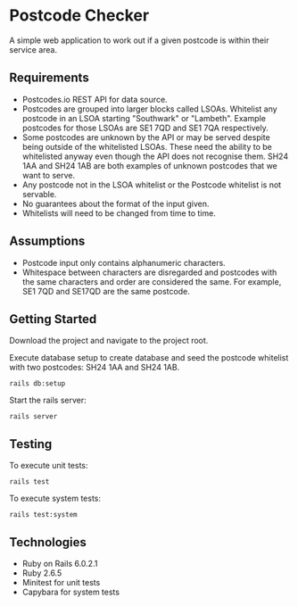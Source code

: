 # Postcode Checker

A simple web application to work out if a given postcode is within their service area.

## Requirements

* Postcodes.io REST API for data source.
* Postcodes are grouped into larger blocks called LSOAs. Whitelist any postcode in an LSOA starting "Southwark" or "Lambeth". Example postcodes for those LSOAs are SE1 7QD and SE1 7QA respectively.
* Some postcodes are unknown by the API or may be served despite being outside of the whitelisted LSOAs. These need the ability to be whitelisted anyway even though the API does not recognise them. SH24 1AA and SH24 1AB are both examples of unknown postcodes that we want to serve.
* Any postcode not in the LSOA whitelist or the Postcode whitelist is not servable.
* No guarantees about the format of the input given.
* Whitelists will need to be changed from time to time.

## Assumptions

* Postcode input only contains alphanumeric characters.
* Whitespace between characters are disregarded and postcodes with the same characters and order are considered the same. For example, SE1 7QD and SE17QD are the same postcode.

## Getting Started

Download the project and navigate to the project root.

Execute database setup to create database and seed the postcode whitelist with two postcodes: SH24 1AA and SH24 1AB.

```
rails db:setup
```

Start the rails server:

```
rails server
```

## Testing

To execute unit tests:

```
rails test
```

To execute system tests:

```
rails test:system
```

## Technologies

* Ruby on Rails 6.0.2.1
* Ruby 2.6.5
* Minitest for unit tests
* Capybara for system tests